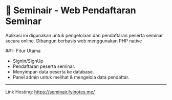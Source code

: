 # 📝 Seminair - Web Pendaftaran Seminar

Aplikasi ini digunakan untuk pengelolaan dan pendaftaran peserta seminar secara online. Dibangun berbasis web menggunakan PHP native

##✨ Fitur Utama
- SignIn/SignUp
- Pendaftaran peserta seminar.
- Menyimpan data peserta ke database.
- Panel admin untuk melihat & mengelola data pendaftar.

---

Link Hosting:
https://seminair.fyinotes.me/
